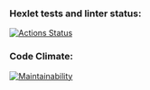 ### Hexlet tests and linter status:
[![Actions Status](https://github.com/tgafiulin/fullstack-javascript-project-46/workflows/hexlet-check/badge.svg)](https://github.com/tgafiulin/fullstack-javascript-project-46/actions)

### Code Climate:
[![Maintainability](https://api.codeclimate.com/v1/badges/d63a79d45ba9bab69c08/maintainability)](https://codeclimate.com/github/tgafiulin/fullstack-javascript-project-46/maintainability)
